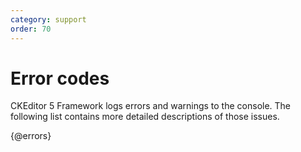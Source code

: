 ```yaml
---
category: support
order: 70
---
```


# Error codes

CKEditor&nbsp;5 Framework logs errors and warnings to the console. The following list contains more detailed descriptions of those issues.

{@errors}
